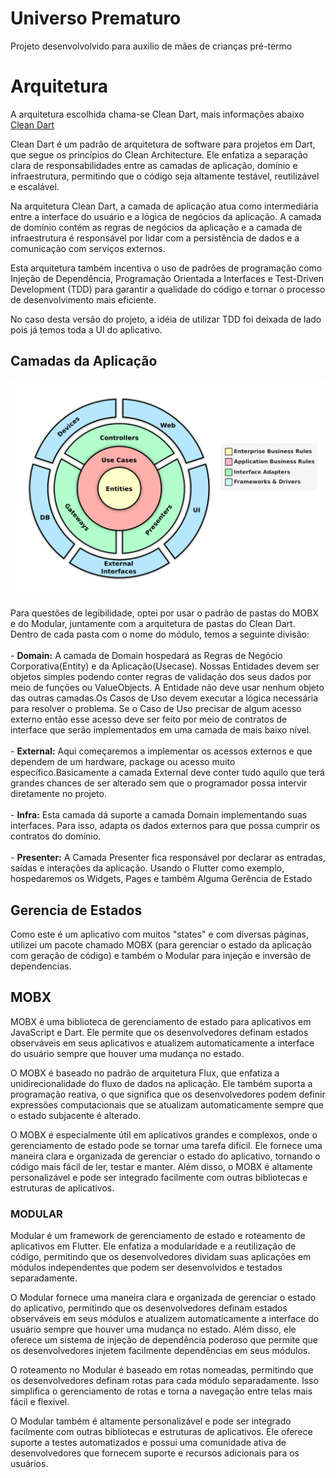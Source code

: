 # Universo Prematuro

Projeto desenvolvolvido para auxilio de mães de crianças pré-termo

# Arquitetura

A arquitetura escolhida chama-se Clean Dart, mais informações abaixo<br>
[Clean Dart](https://github.com/Flutterando/Clean-Dart)

Clean Dart é um padrão de arquitetura de software para projetos em Dart, que segue os princípios do Clean Architecture. 
Ele enfatiza a separação clara de responsabilidades entre as camadas de aplicação, domínio e infraestrutura, permitindo que o código seja altamente testável, reutilizável e escalável.

Na arquitetura Clean Dart, a camada de aplicação atua como intermediária entre a interface do usuário e a lógica de negócios da aplicação. A camada de domínio contém as regras de negócios da aplicação e a camada de infraestrutura é responsável por lidar com a persistência de dados e a comunicação com serviços externos.

Esta arquitetura também incentiva o uso de padrões de programação como Injeção de Dependência, Programação Orientada a Interfaces e Test-Driven Development (TDD) para garantir a qualidade do código e tornar o processo de desenvolvimento mais eficiente.

No caso desta versão do projeto, a idéia de utilizar TDD foi deixada de lado pois já temos toda a UI do aplicativo.


## Camadas da Aplicação
![Arquitetura](https://github.com/Flutterando/Clean-Dart/blob/master/imgs/img3.png)

Para questões de legibilidade, optei por usar o padrão de pastas do MOBX e do Modular, juntamente com a arquitetura de pastas do Clean Dart.
Dentro de cada pasta com o nome do módulo, temos a seguinte divisão: <br><br>
    - **Domain:** A camada de Domain hospedará as Regras de Negócio Corporativa(Entity) e da Aplicação(Usecase). Nossas Entidades devem ser objetos simples podendo conter regras de validação dos seus dados por meio de funções ou ValueObjects. A Entidade não deve usar nenhum objeto das outras camadas.Os Casos de Uso devem executar a lógica necessária para resolver o problema. Se o Caso de Uso precisar de algum acesso externo então esse acesso deve ser feito por meio de contratos de interface que serão implementados em uma camada de mais baixo nível.<br><br>
    - **External:** Aqui começaremos a implementar os acessos externos e que dependem de um hardware, package ou acesso muito específico.Basicamente a camada External deve conter tudo aquilo que terá grandes chances de ser alterado sem que o programador possa intervir diretamente no projeto.<br><br>
    - **Infra:** Esta camada dá suporte a camada Domain implementando suas interfaces. Para isso, adapta os dados externos para que possa cumprir os contratos do domínio.<br><br>
    - **Presenter:** A Camada Presenter fica responsável por declarar as entradas, saídas e interações da aplicação. Usando o Flutter como exemplo, hospedaremos os Widgets, Pages e também Alguma Gerência de Estado<br>


## Gerencia de Estados

Como este é um aplicativo com muitos "states" e com diversas páginas, utilizei um pacote chamado MOBX (para gerenciar o estado da aplicação com geração de código) e também o Modular para injeção e inversão de dependencias.

## MOBX

MOBX é uma biblioteca de gerenciamento de estado para aplicativos em JavaScript e Dart. Ele permite que os desenvolvedores definam estados observáveis em seus aplicativos e atualizem automaticamente a interface do usuário sempre que houver uma mudança no estado.

O MOBX é baseado no padrão de arquitetura Flux, que enfatiza a unidirecionalidade do fluxo de dados na aplicação. Ele também suporta a programação reativa, o que significa que os desenvolvedores podem definir expressões computacionais que se atualizam automaticamente sempre que o estado subjacente é alterado.

O MOBX é especialmente útil em aplicativos grandes e complexos, onde o gerenciamento de estado pode se tornar uma tarefa difícil. Ele fornece uma maneira clara e organizada de gerenciar o estado do aplicativo, tornando o código mais fácil de ler, testar e manter. Além disso, o MOBX é altamente personalizável e pode ser integrado facilmente com outras bibliotecas e estruturas de aplicativos.


### MODULAR

Modular é um framework de gerenciamento de estado e roteamento de aplicativos em Flutter. Ele enfatiza a modularidade e a reutilização de código, permitindo que os desenvolvedores dividam suas aplicações em módulos independentes que podem ser desenvolvidos e testados separadamente.

O Modular fornece uma maneira clara e organizada de gerenciar o estado do aplicativo, permitindo que os desenvolvedores definam estados observáveis em seus módulos e atualizem automaticamente a interface do usuário sempre que houver uma mudança no estado. Além disso, ele oferece um sistema de injeção de dependência poderoso que permite que os desenvolvedores injetem facilmente dependências em seus módulos.

O roteamento no Modular é baseado em rotas nomeadas, permitindo que os desenvolvedores definam rotas para cada módulo separadamente. Isso simplifica o gerenciamento de rotas e torna a navegação entre telas mais fácil e flexível.

O Modular também é altamente personalizável e pode ser integrado facilmente com outras bibliotecas e estruturas de aplicativos. Ele oferece suporte a testes automatizados e possui uma comunidade ativa de desenvolvedores que fornecem suporte e recursos adicionais para os usuários.